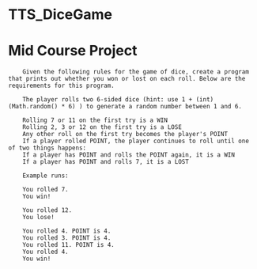 # TTS_DiceGame

# Mid Course Project

        Given the following rules for the game of dice, create a program that prints out whether you won or lost on each roll. Below are the requirements for this program.

        The player rolls two 6-sided dice (hint: use 1 + (int)(Math.random() * 6) ) to generate a random number between 1 and 6.

        Rolling 7 or 11 on the first try is a WIN
        Rolling 2, 3 or 12 on the first try is a LOSE
        Any other roll on the first try becomes the player's POINT
        If a player rolled POINT, the player continues to roll until one of two things happens:
        If a player has POINT and rolls the POINT again, it is a WIN
        If a player has POINT and rolls 7, it is a LOST

        Example runs:

        You rolled 7.
        You win!

        You rolled 12.
        You lose!

        You rolled 4. POINT is 4.
        You rolled 3. POINT is 4.
        You rolled 11. POINT is 4.
        You rolled 4.
        You win!
